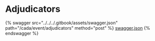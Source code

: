 # Adjudicators

{% swagger src="../../../.gitbook/assets/swagger.json" path="/cada/event/adjudicators" method="post" %}
[swagger.json](../../../.gitbook/assets/swagger.json)
{% endswagger %}
